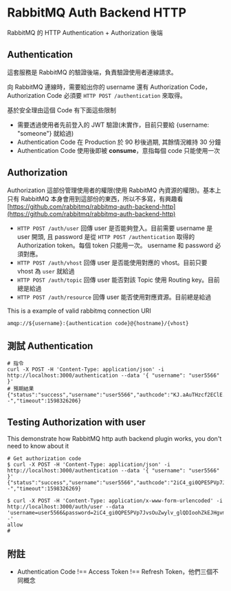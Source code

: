 # RabbitMQ Auth Backend HTTP

RabbitMQ 的 HTTP Authentication + Authorization 後端

## Authentication

這套服務是 RabbitMQ 的驗證後端，負責驗證使用者連線請求。

向 RabbitMQ 連線時，需要給出你的 username 還有 Authorization Code， Authorization Code 必須要 `HTTP POST /authentication` 來取得。

基於安全理由這個 Code 有下面這些限制

- 需要透過使用者先前登入的 JWT 驗證(未實作，目前只要給 {username: "someone"} 就給過)
- Authentication Code 在 Production 於 90 秒後過期, 其餘情況維持 30 分鐘
- Authentication Code 使用後即被 **consume**，意指每個 code 只能使用一次

## Authorization

Authorization 這部份管理使用者的權限(使用 RabbitMQ 內資源的權限)。基本上只有 RabbitMQ 本身會用到這部份的東西，所以不多寫，有興趣看
[https://github.com/rabbitmq/rabbitmq-auth-backend-http](https://github.com/rabbitmq/rabbitmq-auth-backend-http)

- `HTTP POST /auth/user` 回傳 user 是否能夠登入。目前需要 username 是 user 開頭, 且 password 是從 `HTTP POST /authentication` 取得的 Authorization token。每個 token 只能用一次。 username 和 password 必須對應。
- `HTTP POST /auth/vhost` 回傳 user 是否能使用對應的 vhost。目前只要 vhost 為 `user` 就給過
- `HTTP POST /auth/topic` 回傳 user 能否對該 Topic 使用 Routing key。目前總是給過
- `HTTP POST /auth/resource` 回傳 user 能否使用對應資源。目前總是給過

This is a example of valid rabbitmq connection URI

```
amqp://${username}:{authentication code}@{hostname}/{vhost}
```

## 測試 Authentication

```
# 指令
curl -X POST -H 'Content-Type: application/json' -i http://localhost:3000/authentication --data '{ "username": "user5566" }'
# 預期結果
{"status":"success","username":"user5566","authcode":"KJ.aAuTHzcf2EClE.yDUtGnQLDiUUXRzNymf1f3o6cF7Zg1FK6UfaRAgjV1d8iup.69axj4ryxmKH_4gU8zwXA--","timeout":1598326206}
```

## Testing Authorization with user

This demonstrate how RabbitMQ http auth backend plugin works, you don't need to know about it

```
# Get authorization code
$ curl -X POST -H 'Content-Type: application/json' -i http://localhost:3000/authentication --data '{ "username": "user5566" }'
{"status":"success","username":"user5566","authcode":"2iC4_gi0QPE5PVp7JvsOuZwylv_glQDIoohZkEJHgvmF_cZHkbfrk.xZ.D1XWIhynCjwzsYA_r1eqaaP0GGEag--","timeout":1598326269}

$ curl -X POST -H 'Content-Type: application/x-www-form-urlencoded' -i http://localhost:3000/auth/user --data 'username=user5566&password=2iC4_gi0QPE5PVp7JvsOuZwylv_glQDIoohZkEJHgvmF_cZHkbfrk.xZ.D1XWIhynCjwzsYA_r1eqaaP0GGEag--'
allow
#
```

## 附註

- Authentication Code !== Access Token !== Refresh Token，他們三個不同概念

```

```
